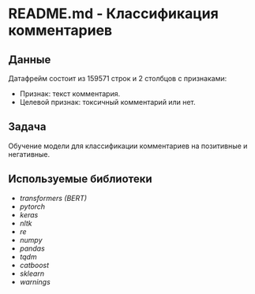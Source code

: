 # README.md - Классификация комментариев

## Данные
Датафрейм состоит из 159571 строк и 2 столбцов с признаками:
- Признак: текст комментария.
- Целевой признак: токсичный комментарий или нет.

## Задача
Обучение модели для классификации комментариев на позитивные и негативные.

## Используемые библиотеки
- *transformers (BERT)*
- *pytorch*
- *keras*
- *nltk*
- *re*
- *numpy*
- *pandas*
- *tqdm*
- *catboost*
- *sklearn*
- *warnings*
